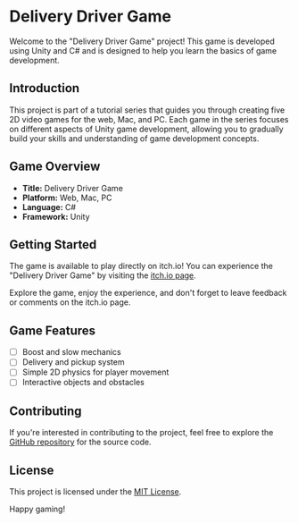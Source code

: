 # Delivery Driver Game

Welcome to the "Delivery Driver Game" project! This game is developed using Unity and C# and is designed to help you learn the basics of game development.

## Introduction

This project is part of a tutorial series that guides you through creating five 2D video games for the web, Mac, and PC. Each game in the series focuses on different aspects of Unity game development, allowing you to gradually build your skills and understanding of game development concepts.

## Game Overview

- **Title:** Delivery Driver Game
- **Platform:** Web, Mac, PC
- **Language:** C#
- **Framework:** Unity

## Getting Started

The game is available to play directly on itch.io! You can experience the "Delivery Driver Game" by visiting the [itch.io page](https://nghiant02.itch.io/delivery-driver-game).

Explore the game, enjoy the experience, and don't forget to leave feedback or comments on the itch.io page.

## Game Features

- [ ] Boost and slow mechanics
- [ ] Delivery and pickup system
- [ ] Simple 2D physics for player movement
- [ ] Interactive objects and obstacles

## Contributing

If you're interested in contributing to the project, feel free to explore the [GitHub repository](https://github.com/nghiant02/Delivery-Driver.git) for the source code.

## License

This project is licensed under the [MIT License](LICENSE).

Happy gaming!

